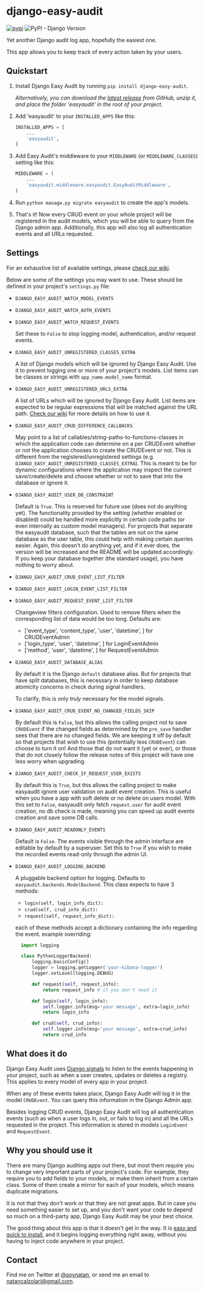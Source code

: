 # django-easy-audit

[![pypi](https://img.shields.io/pypi/v/django-easy-audit.svg)](https://pypi.org/project/django-easy-audit/)
![PyPI - Django Version](https://img.shields.io/pypi/djversions/django-easy-audit)

Yet another Django audit log app, hopefully the easiest one.

This app allows you to keep track of every action taken by your users.

## Quickstart

1. Install Django Easy Audit by running `pip install django-easy-audit`.

   *Alternatively, you can download the [latest release](https://github.com/soynatan/django-easy-audit/releases) from GitHub, unzip it, and place the folder 'easyaudit' in the root of your project.*

2. Add 'easyaudit' to your `INSTALLED_APPS` like this:

    ```python
    INSTALLED_APPS = [
        ...
        'easyaudit',
    ]
    ```

3. Add Easy Audit's middleware to your `MIDDLEWARE` (or `MIDDLEWARE_CLASSES`) setting like this:

    ```python
    MIDDLEWARE = (
        ...
        'easyaudit.middleware.easyaudit.EasyAuditMiddleware',
    )
    ```

4. Run `python manage.py migrate easyaudit` to create the app's models.

5. That's it! Now every CRUD event on your whole project will be registered in the audit models, which you will be able to query from the Django admin app. Additionally, this app will also log all authentication events and all URLs requested.

## Settings

For an exhaustive list of available settings, please [check our wiki](https://github.com/soynatan/django-easy-audit/wiki/Settings).

Below are some of the settings you may want to use. These should be defined in your project's `settings.py` file:

* `DJANGO_EASY_AUDIT_WATCH_MODEL_EVENTS`

* `DJANGO_EASY_AUDIT_WATCH_AUTH_EVENTS`

* `DJANGO_EASY_AUDIT_WATCH_REQUEST_EVENTS`

  Set these to `False` to stop logging model, authentication, and/or request events.

* `DJANGO_EASY_AUDIT_UNREGISTERED_CLASSES_EXTRA`

  A list of Django models which will be ignored by Django Easy Audit.
  Use it to prevent logging one or more of your project's models.
  List items can be classes or strings with `app_name.model_name` format.

* `DJANGO_EASY_AUDIT_UNREGISTERED_URLS_EXTRA`

  A list of URLs which will be ignored by Django Easy Audit.
  List items are expected to be regular expressions that
  will be matched against the URL path.
  [Check our wiki](https://github.com/soynatan/django-easy-audit/wiki/Settings#request-auditing)
  for more details on how to use it.

* `DJANGO_EASY_AUDIT_CRUD_DIFFERENCE_CALLBACKS`

  May point to a list of callables/string-paths-to-functions-classes in which the application code can determine
  on a per CRUDEvent whether or not the application chooses to create the CRUDEvent or not. This is different
  from the registered/unregistered settings (e.g. `DJANGO_EASY_AUDIT_UNREGISTERED_CLASSES_EXTRA`).
  This is meant to be for dynamic configurations where the application
  may inspect the current save/create/delete and choose whether or not to save that into the database or ignore it.

* `DJANGO_EASY_AUDIT_USER_DB_CONSTRAINT`

  Default is `True`. This is reserved for future use (does not do anything yet). The functionality provided by the
  setting (whether enabled or disabled) could be handled more explicitly in certain
  code paths (or even internally as custom model managers). For projects that separate the easyaudit database, such
  that the tables are not on the same database as the user table, this could help with making certain queries easier.
  Again, this doesn't do anything yet, and if it ever does, the version will be increased and the README will be
  updated accordingly. If you keep your database together (the standard usage), you have nothing to worry about.

* `DJANGO_EASY_AUDIT_CRUD_EVENT_LIST_FILTER`

* `DJANGO_EASY_AUDIT_LOGIN_EVENT_LIST_FILTER`

* `DJANGO_EASY_AUDIT_REQUEST_EVENT_LIST_FILTER`

  Changeview filters configuration.
  Used to remove filters when the corresponding list of data would be too long.
  Defaults are:
    - ['event_type', 'content_type', 'user', 'datetime', ] for CRUDEventAdmin
    - ['login_type', 'user', 'datetime', ] for LoginEventAdmin
    - ['method', 'user', 'datetime', ] for RequestEventAdmin

* `DJANGO_EASY_AUDIT_DATABASE_ALIAS`

  By default it is the Django `default` database alias. But for projects that have split databases,
  this is necessary in order to keep database atomicity concerns in check during signal handlers.

  To clarify, this is only _truly_ necessary for the model signals.
  
* `DJANGO_EASY_AUDIT_CRUD_EVENT_NO_CHANGED_FIELDS_SKIP`

  By default this is `False`, but this allows the calling project not to save `CRUDEvent` if the changed fields as
  determined by the `pre_save` handler sees that there are no changed fields. We are keeping it off by default so that
  projects that wish to use this (potentially less `CRUDEvent`) can choose to turn it on! And those that do not want it (yet or ever),
  or those that do not closely follow the release notes of this project will have one less worry when upgrading.

* `DJANGO_EASY_AUDIT_CHECK_IF_REQUEST_USER_EXISTS`

  By default this is `True`, but this allows the calling project to make easyaudit ignore user validation on audit event creation.
  This is useful when you have a app with soft delete or no delete on users model. With this set to `False`, easyaudit only fetch `request.user` for audit event creation, no db check is made, meaning you can speed up audit events creation and save some DB calls.

* `DJANGO_EASY_AUDIT_READONLY_EVENTS`

  Default is `False`. The events visible through the admin interface are editable by default by a
  superuser. Set this to `True` if you wish to make the recorded events read-only through the admin
  UI.

* `DJANGO_EASY_AUDIT_LOGGING_BACKEND`

  A pluggable backend option for logging. Defaults to `easyaudit.backends.ModelBackend`.
  This class expects to have 3 methods:
  * `login(self, login_info_dict):`
  * `crud(self, crud_info_dict):`
  * `request(self, request_info_dict):`

  each of these methods accept a dictionary containing the info regarding the event.
  example overriding:
  ```python
    import logging

    class PythonLoggerBackend:
        logging.basicConfig()
        logger = logging.getLogger('your-kibana-logger')
        logger.setLevel(logging.DEBUG)

        def request(self, request_info):
            return request_info # if you don't need it

        def login(self, login_info):
            self.logger.info(msg='your message', extra=login_info)
            return login_info

        def crud(self, crud_info):
            self.logger.info(msg='your message', extra=crud_info)
            return crud_info
    ```

## What does it do

Django Easy Audit uses [Django signals](https://docs.djangoproject.com/en/dev/topics/signals/)
to listen to the events happening in your project, such as when a user creates, updates or deletes
a registry. This applies to every model of every app in your project.

When any of these events takes place, Django Easy Audit will log it in the model `CRUDEvent`.
You can query this information in the Django Admin app.

Besides logging CRUD events, Django Easy Audit will log all authentication events (such as when a user logs in, out, or fails to log in) and all the URLs requested in the project. This information is stored in models `LoginEvent` and `RequestEvent`.

## Why you should use it

There are many Django auditing apps out there, but most them require you to change very important
parts of your project's code. For example, they require you to add fields to your models, or make
them inherit from a certain class. Some of them create a mirror for each of your models, which means
duplicate migrations.

It is not that they don't work or that they are not great apps. But in case you need something
easier to set up, and you don't want your code to depend so much on a third-party app, Django Easy Audit
may be your best choice.

The good thing about this app is that it doesn't get in the way. It is [easy and quick to install](https://github.com/soynatan/django-easy-audit/wiki/Installation), and it
begins logging everything right away, without you having to inject code anywhere in your project.

## Contact

Find me on Twitter at [@soynatan](https://twitter.com/soynatan),
or send me an email to [natancalzolari@gmail.com](mailto:natancalzolari@gmail.com).
